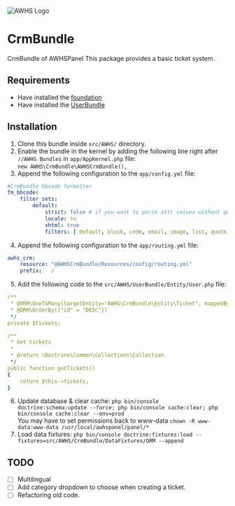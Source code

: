 ![AWHS Logo](https://nicolasmeloni.ovh/images/awhspanel.png)

# CrmBundle
CrmBundle of AWHSPanel
This package provides a basic ticket system.

## Requirements
* Have installed the [foundation](https://github.com/TheGrimmChester/AWHSPanel/blob/master/README.md)  
* Have installed the [UserBundle](https://github.com/TheGrimmChester/UserBundle/blob/master/README.md)

## Installation
1. Clone this bundle inside `src/AWHS/` directory.
2. Enable the bundle in the kernel by adding the following line right after `//AWHS Bundles` in `app/AppKernel.php` file:  
`new AWHS\CrmBundle\AWHSCrmBundle(),`
3. Append the following configuration to the `app/config.yml` file:  
```yaml
#CrmBundle bbcode formatter
fm_bbcode:
    filter_sets:
        default:
            strict: false # if you want to parse attr values without quotes
            locale: ru
            xhtml: true
            filters: [ default, block, code, email, image, list, quote, text, url ]
```
4. Append the following configuration to the `app/routing.yml` file:  
```yaml
awhs_crm:
    resource: "@AWHSCrmBundle/Resources/config/routing.yml"
    prefix:   /
```
5. Add the following code to the `src/AWHS/UserBundle/Entity/User.php` file:
```yaml
/**
 * @ORM\OneToMany(targetEntity="AWHS\CrmBundle\Entity\Ticket", mappedBy="author")
 * @ORM\OrderBy({"id" = "DESC"})
 */
private $tickets;

/**
 * Get tickets
 *
 * @return \Doctrine\Common\Collections\Collection
 */
public function getTickets()
{
    return $this->tickets;
}
```
6. Update database & clear cache: `php bin/console doctrine:schema:update --force; php bin/console cache:clear; php bin/console cache:clear --env=prod`  
You may have to set permissions back to www-data `chown -R www-data:www-data /usr/local/awhspanel/panel/*`
7. Load data fixtures: `php bin/console doctrine:fixtures:load --fixtures=src/AWHS/CrmBundle/DataFixtures/ORM --append`

## TODO
- [ ] Multilingual
- [ ] Add category dropdown to choose when creating a ticket.
- [ ] Refactoring old code.